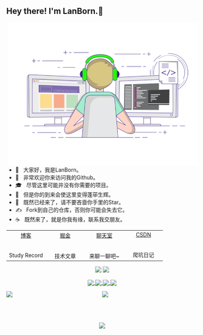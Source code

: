<h2> Hey there! I'm LanBorn.👋</h2>

<img align="right" alt="GIF" src="https://raw.githubusercontent.com/devSouvik/devSouvik/master/gif3.gif" width="500"/>

- 🔭 &nbsp; 大家好，我是LanBorn。
- 🤔 &nbsp; 非常欢迎你来访问我的Github。
- 🎓 &nbsp; 尽管这里可能并没有你需要的项目。
- 💼 &nbsp; 但是你的到来会使这里变得蓬荜生辉。
- 🌱 &nbsp; 既然已经来了，请不要吝啬你手里的Star。
- ✍️ &nbsp; Fork到自己的仓库，否则你可能会失去它。
- ☕ &nbsp; 既然来了，就是你我有缘，联系我交朋友。 

<table>
  <tbody>
    <tr valign="top">
      <td width="25%" align="center">
       <a href="http://blog.lanboc.cn">博客</a>
       <br><br><br>
       Study Record
      </td>
      <td width="25%" align="center">
       <a href="https://juejin.cn/user/3241821901952701">掘金</a>
       <br><br><br>
       技术文章
     </td>
     <td width="25%" align="center">
       <a href="https://game.scalerwang.com">聊天室</a>
      <br><br><br>
       来聊一聊吧~
     </td>
      <td width="25%" align="center">
       <a href="https://blog.csdn.net/qq_50918427?spm=1030.2200.3001.5343">CSDN</a>
       <br><br><br>
       爬坑日记
     </td>
    </tr>
  </tbody>
</table>
<!---
Lanborn/Lanborn is a ✨ special ✨ repository because its `README.md` (this file) appears on your GitHub profile.
You can click the Preview link to take a look at your changes.
--->

<p align = "center">
  <img src = "https://github-readme-stats.vercel.app/api?username=wangscaler&count_private=true&show_icons=true&theme=tokyonight&line_height=27">
  <img src = "https://github-readme-stats.vercel.app/api/top-langs/?username=wangscaler&theme=tokyonight">
</p>



<p align = "center">
<a href="https://github.com/Lanborn/Vueprs">
  <img align="center" src="https://github-readme-stats.vercel.app/api/pin/?username=LanBorn&repo=Vueprs&theme=tokyonight" />
</a>
<a href="https://github.com/Lanborn/CmsAdmin ">
  <img align="center" src="https://github-readme-stats.vercel.app/api/pin/?username=LanBorn&repo=CmsAdmin&theme=tokyonight" />
</a>
<a href="https://github.com/Lanborn/cloud_music">
  <img align="center" src="https://github-readme-stats.vercel.app/api/pin/?username=LanBorn&repo=cloud_music&theme=tokyonight" />
</a>
<a href="https://github.com/Lanborn/Ln-vite-pinia">
  <img align="center" src="https://github-readme-stats.vercel.app/api/pin/?username=LanBorn&repo=Ln-vite-pinia&theme=tokyonight" />
</a>
</p>


<p align = "center">
  <img align = "left" src = "https://github-readme-streak-stats.herokuapp.com/?user=LanBorn&theme=tokyonight" width="45%">
  <img align = "right" src = "https://github-profile-trophy.vercel.app/?username=LanBorn&theme=tokyonight" width="50%" >
</p>

<br><br><br><br>

<p align = "center" >
  <img src = "https://komarev.com/ghpvc/?username=wangscaler" >
</p>